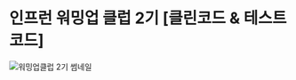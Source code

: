 # 인프런 워밍업 클럽 2기 [클린코드 & 테스트 코드]
![워밍업클럽 2기 썸네일](https://github.com/user-attachments/assets/d838eb77-f4e0-4893-a379-2ab19f1664a3)
